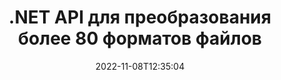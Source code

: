 ---
############################# Static ############################
layout: "product"
date: 2022-11-08T12:35:04
draft: false

product: "Conversion"
product_tag: "conversion"
platform: .NET
platform_tag: net

############################# Head ############################
head_title: "C# API преобразования документов .NET | Преобразование PDF Word Excel PPTX HTML изображений"
head_description: "C# API преобразования документов .NET. Конвертируйте PDF, Word, DOC, DOCX, электронные таблицы Excel, PPT, PPTX, HTML, PSD, MPT, MPP, электронную почту, MSG, EMLX, AutoCAD и форматы файлов изображений."

############################# Header ############################
title: ".NET API для преобразования более 80 форматов файлов"
description: "Простой API для интеграции функций преобразования документов и изображений в приложения .NET без установки какого-либо внешнего программного обеспечения."
button:
    enable: true
    icon: "fas fa-arrow-down"
    label: "Скачать бесплатную пробную версию"
    link: "https://downloads.groupdocs.com/conversion/net"

############################# SubMenu ############################
submenu:
    enable: true
    
    left:
        img_alt: "GroupDocs.Conversion for .NET"
        image: "https://www.groupdocs.cloud/templates/groupdocs/images/product-logos/groupdocs-conversion-net.png"
        product: "GroupDocs.Conversion"
        platform: ".NET"

    middle:
        button:
            # button loop
            - link: "#overview"
              text: "Обзор"

            # button loop
            - link: "#features"
              text: "Функции"

            # button loop
            - link: "#support"
              text: "Поддерживать"

            # button loop
            - link: "https://products.groupdocs.app/conversion"
              text: "Живая демонстрация"

            # button loop
            - link: "https://purchase.groupdocs.com/pricing/conversion/net"
              text: "Цены"

    right:
        link_download: "https://downloads.groupdocs.com/conversion"
        link_learn: "https://docs.groupdocs.com/conversion/net/"
        link_buy: "https://purchase.groupdocs.com"

############################# Overview ############################
overview:
    enable: true
    content: |
      GroupDocs.Conversion for .NET предлагает простой набор API, позволяющий разработчикам создавать мощные приложения для преобразования документов в C#, ASP.NET и других технологиях, связанных с .NET. GroupDocs.Conversion for .NET API предоставляет вашим конечным пользователям быстрое, эффективное и надежное решение для преобразования файлов. Он поддерживает выполнение точных преобразований среди всех популярных форматов деловых документов, включая: PDF, HTML, электронную почту, документы Microsoft Word, электронные таблицы Excel, презентации PowerPoint, Project, Photoshop, CorelDraw, AutoCAD, диаграммы, форматы файлов растровых изображений и многие другие. Библиотека конвертера документов автоматически определяет формат исходного документа и дает вам все возможности для преобразования либо всего документа, либо отдельных страниц в желаемый выходной формат. Проще заменить отсутствующие шрифты предпочтительными и добавить текстовые или графические водяные знаки на любую страницу документа.

      GroupDocs.Conversion for .NET можно использовать для разработки приложений в любой среде разработки, предназначенной для платформы .NET. Он совместим со всеми языками на основе .NET и поддерживает популярные операционные системы (Windows, Linux, MacOS), в которых могут быть установлены платформы Mono или .NET (включая .NET Core).
    tabs:
      enable: true
      
      ## TAB ONE ##
      tab_one:
        description: |
          Ниже приведен обзор GroupDocs.Conversion for .NET:
        
        right:
          enable: true
          icon: "fab fa-html5"
          title: "Обзор"
          content: |
            * Автоматическое определение типа файла
            * Преобразование документов
            * Преобразование презентаций
            * Преобразование электронных таблиц
            * Преобразование растровых изображений
            * Преобразование PDF-документов
            * Преобразование других форматов
            * Применить водяной знак
            * Укажите пароль к файлу
            * Настройка преобразования

      ## TAB TWO ##
      tab_two:
        description: |
          GroupDocs.Conversion for .NET поддерживает преобразование между всеми популярными и часто используемыми [форматами файлов документов](https://docs.groupdocs.com/conversion/net/supported-document-formats/).

        left:
          enable: true
          table:
            # table loop
            - title: "Конвертировать из:"
              content: |
                * **Документы**: DOC, DOCX, DOCM, DOT, DOTX, DOTM, RTF, TXT, ODT, OTT
                * **Электронные таблицы**: XLS, XLSX, XLSM, XLSB, CSV, XLS2003, ODS, TSV, XLT, XLTX, XLTM, XLAM, FODS, SXC
                * **Презентации**: PPT, PPTX, PPS, PPSX, ODP, POT, POTX, POTM, PPTM, PPSM, FODP
                * **Изображения**: TIF, TIFF, JPG, JPEG, PNG, GIF, BMP, ICO, DIB, JPC, JPEG-LS, JPEG2000
                * **Портативный**: PDF, XPS, OXPS, EPUB
                * **HTML**: HTM, HTML, MHTML
                * **Метафайлы**: EMZ, WMZ
                * **Фотошоп**: PSD
                * **Проект**: MPP, MPT, MPX
                * **Перспективы**: PST, OST
                * **Электронная почта**: MSG, EML, EMLX
                * **Диаграммы**: VSD, VSDX, VSDM, VSS, VSSM, VST, VSTM, VSX, VTX, VDW, VDX, SVG, SVGZ
                * **AutoCAD**: DXF, DWG, DWF, STL, IFC, DWT
                * **PostScript**: EPS, PS, PSL, CGM
                * **CorelDRAW**: CDR, CMX
                * **Другое**: VCF, PLT, LGS, OTG, MD, AI, LOG

        right:
          enable: true
          table:
            # table loop
            - title: "Преобразовать в:"
              content: |
                * **Документы**: DOC, DOCX, DOCM, DOT, DOTX, DOTM, RTF, TXT, ODT, OTT
                * **Электронные таблицы**: XLS, XLSX, XLSM, XLSB, CSV, XLS2003, TSV, XLTX, ODS, XLAM, FODS, DIF, SXC
                * **Презентации**: PPT, PPTX, PPS, PPSX, ODP, POTX, POTM, PPTM, PPSM, FODP
                * **Изображения**: TIF, TIFF, JPG, JPEG, PNG, GIF, BMP, ICO, JPEG2000
                * **Метафайлы**: EMF, WMF, EMZ, WMZ
                * **Диаграммы**: SVGZ
                * **Портативный**: PDF, XPS
                * **HTML**: HTM, HTML, MHTML
                * **Другое**: доктор медицины

      ## TAB THREE ##
      tab_three:
        description: |
          GroupDocs.Conversion for .NET поддерживает следующие операционные системы, платформы и менеджеры пакетов:
      
        left:
          enable: true
          table:
            # table loop
            - icon: "fab fa-windows"
              title: "Операционные системы"
              content: |
                Windows Desktop, Windows Server, Windows Azure, Linux, MacOS

            # table loop
            - icon: "fas fa-code"
              title: "Поддерживаемые платформы"
              content: |
                Frameworks: .NET Framework, .NET Standard, .NET Core, Mono

        right:
          enable: true
          table:
            # table loop
            - icon: "fas fa-box"
              title: "Менеджер пакетов"
              content: |
                Nuget

            # table loop
            - icon: "fas fa-tools"
              title: "Менеджер пакетов"
              content: |
                Microsoft Visual Studio, Xamarin, MonoDevelop

############################# Features ############################
features:
    enable: true
    title: "Функции GroupDocs.Conversion for .NET"

    feature:
      # feature loop
      - icon: "fas fa-copy"
        content: "Простая интеграция и дозированное лицензирование"

      # feature loop
      - icon: "fas fa-eye"
        content: "Установите параметр масштабирования по умолчанию при преобразовании в слова, слайды или ячейки"

      # feature loop
      - icon: "fas fa-bolt"
        content: "Преобразование в/из всех популярных форматов растровых изображений и назначение изображения DPI, высоты и ширины"
      
      # feature loop
      - icon: "fas fa-file-powerpoint"
        content: "Преобразование PDF-файлов и изображений в оттенки серого и линеаризация PDF-документов для Интернета"

      # feature loop
      - icon: "fas fa-code"
        content: "Укажите уровень закладки, уровень заголовка и расширенный уровень в преобразовании Word в PDF/XPS"

      # feature loop
      - icon: "fas fa-cloud"
        content: "Настройка и размещение водяного знака в преобразованном документе в качестве фона для отображения за текстом"

      # feature loop
      - icon: "fas fa-remove-format"
        content: "Рендеринг заголовка электронной почты во время преобразования из электронной почты"

      # feature loop
      - icon: "fas fa-comment-slash"
        content: "Установка каталогов пользовательских шрифтов и явная загрузка/замена шрифта во время преобразования документа"

      # feature loop
      - icon: "fas fa-location-arrow"
        content: "Установите шрифт по умолчанию для замены отсутствующих шрифтов для преобразования документов, слайдов и электронных таблиц"

      # feature loop
      - icon: "fas fa-border-all"
        content: ""

      # feature loop
      - icon: "fas fa-wrench"
        content: "Преобразование электронной таблицы с линиями сетки и удаление комментариев из слайдов во время преобразования"

      # feature loop
      - icon: "fas fa-columns"
        content: "Преобразование определенных страниц документа в формат PDF и преобразование определенного диапазона ячеек в электронные таблицы"

      # feature loop
      - icon: "fas fa-file-word"
        content: "Показать скрытые листы и пропустить пустые строки и столбцы при преобразовании электронных таблиц"

      # feature loop
      - icon: "fas fa-envelope"
        content: "Подсчитайте общее количество страниц документа и установите пароль для незащищенного документа во время преобразования"

      # feature loop
      - icon: "fas fa-print"
        content: "Возможность удаления аннотаций и встроенных файлов из PDF"

      # feature loop
      - icon: "fas fa-file-archive"
        content: "Создание разметки, совместимой с HTML 5, при преобразовании в HTML"

      # feature loop
      - icon: "fas fa-lock"
        content: "Автоматическое определение типа источника и возврат всех возможных преобразований при преобразовании из потока"

      # feature loop
      - icon: "fas fa-file-code"
        content: "Возможность вернуть каждую страницу в отдельный поток при преобразовании в PDF или HTML"
      
      # feature loop
      - icon: "fas fa-fill-drip"
        content: "Показать/скрыть разметку, комментарии и отслеживать изменения при преобразовании из Word"

      # feature loop
      - icon: "fas fa-file-excel"
        content: "Преобразование DOCX в Tiff G3 с возможностью затенения"

      # feature loop
      - icon: "fas fa-heading"
        content: "Преобразование определенных макетов при преобразовании из документа САПР"

      # feature loop
      - icon: "fas fa-project-diagram"
        content: "Автоматическое присвоение имен при сохранении преобразованного документа в файл"

      # feature loop
      - icon: "fas fa-cube"
        content: "Лицензирование по счетчику поддерживается для выставления счетов на основе использования API"

      # feature loop
      - icon: "fab fa-uncharted"
        content: "Преобразование диаграмм в форматы файлов текстового редактора"
      
      # feature loop
      - icon: "fab fa-uncharted"
        content: "Добавление номеров страниц при преобразовании HTML в текстовый документ"

      # feature loop
      - icon: "fab fa-uncharted"
        content: "Преобразование XML-документов в любой формат без преобразования"

      # feature loop
      - icon: "fab fa-uncharted"
        content: "Мониторинг процесса преобразования файлов (начало, завершение) непосредственно из клиентского приложения"

    more_feature:
      # more_feature_loop
      - title: "Легко конвертировать форматы документов"
        content: |
          Используя GroupDocs.Conversion for .NET, преобразовать формат файла документа очень просто. В следующем примере показано, как преобразовать файл PDF в файл DOC с помощью C#:  
            
          {features.more_feature.step1} 
          {features.more_feature.step2} 
          {features.more_feature.step3} 
            
          ```csharp    
           // Загрузить исходный файл DOCX для преобразования
          var converter = new GroupDocs.Conversion.Converter("input.docx");
          // Подготовьте параметры преобразования для целевого формата PDF
          var convertOptions = converter.GetPossibleConversions()["pdf"].ConvertOptions;
          // Преобразование в формат PDF
          converter.Convert("output.pdf", convertOptions);
          ```
            
      # more_feature_loop
      - title: "Преобразование в форматы изображений"
        content: "GroupDocs.Conversion for .NET можно использовать для разработки приложений в любой среде разработки, предназначенной для платформы .NET. Он совместим со всеми языками на основе .NET и поддерживает популярные операционные системы (Windows, Linux, MacOS), в которых могут быть установлены платформы Mono или .NET (включая .NET Core)."

      # more_feature_loop
      - title: "Поддерживает различные типы форматов PDF."
        content: |
          GroupDocs.Conversion for .NET API поддерживает преобразование документов в следующие типы/форматы PDF:  
            
          * PdfA_1A
          * PdfA_1B
          * PdfA_2A
          * PdfA_3A
          * PdfA_2B
          * PdfA_2U
          * PdfA_3B
          * PdfA_3U
          * v1_3
          * v1_4
          * v1_5
          * v1_6
          * v1_7
          * PdfX_1A
          * PdfX3

############################# Support ############################
support:
    enable: true

############################# Solutions ############################
solutions:
    enable: true
    title: "GroupDocs.Conversion предлагает API преобразования документов для других популярных сред разработки."

    solution:
        # solution loop
        - img_alt: "GroupDocs.Conversion для Java"
          image: "https://www.groupdocs.cloud/templates/groupdocs/images/product-logos/groupdocs-conversion-java.png"
          product: "GroupDocs.Conversion"
          platform: "Ява"
          link: "/преобразование/java/"

############################# Back to top ###############################
back_to_top:
  enable: true
---